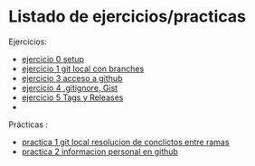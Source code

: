 # Listado de ejercicios/practicas

Ejercicios:

- [ejercicio 0 setup](practica0.md)  
- [ejercicio 1 git local con branches](practica1.md)
- [ejercicio 3 acceso a github](practica3.md)
- [ejercicio 4 .gitignore, Gist](practica4.md)
- [ejercicio 5 Tags y Releases](practica6.md)
- 
Prácticas :

- [practica 1 git local resolucion de conclictos entre ramas](practica2.md) 
- [practica 2 informacion personal en github](practica5.md)




